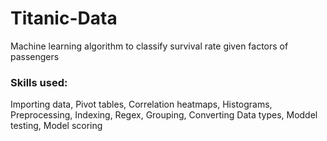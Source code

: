 # Titanic-Data
Machine learning algorithm to classify survival rate given factors of passengers
### Skills used:
Importing data, Pivot tables, Correlation heatmaps, Histograms, Preprocessing, Indexing, Regex, Grouping, Converting Data types, Moddel  testing, Model scoring 
